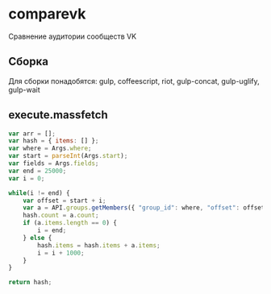 comparevk
========
Сравнение аудитории сообществ VK

## Сборка

Для сборки понадобятся:
gulp, coffeescript, riot, gulp-concat, gulp-uglify, gulp-wait

## execute.massfetch

```javascript
var arr = [];
var hash = { items: [] };
var where = Args.where;
var start = parseInt(Args.start);
var fields = Args.fields;
var end = 25000;
var i = 0;

while(i != end) {
    var offset = start + i;
    var a = API.groups.getMembers({ "group_id": where, "offset": offset, "fields": fields });
    hash.count = a.count;
    if (a.items.length == 0) {
        i = end;
    } else {
        hash.items = hash.items + a.items;
        i = i + 1000;
    }
}

return hash;
```
